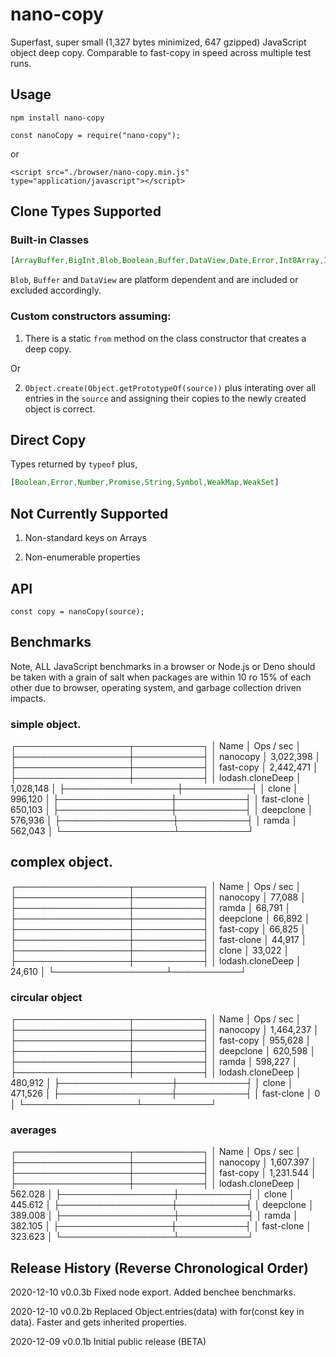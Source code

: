 # nano-copy

Superfast, super small (1,327 bytes minimized, 647 gzipped) JavaScript object deep copy. 
Comparable to fast-copy in speed across multiple test runs.

## Usage

```
npm install nano-copy
```

```
const nanoCopy = require("nano-copy");
```

or 

```
<script src="./browser/nano-copy.min.js" type="application/javascript"></script>
```

## Clone Types Supported

### Built-in Classes

```javascript
[ArrayBuffer,BigInt,Blob,Boolean,Buffer,DataView,Date,Error,Int8Array,Int16Array,Int32Array,Map,Number,RegExp,Set,String,Uint8Array,Uint16Array,Uint32Array]
```

`Blob`, `Buffer` and `DataView` are platform dependent and are included or excluded accordingly.

### Custom constructors assuming:

1) There is a static `from` method on the class constructor that creates a deep copy.

Or

2) `Object.create(Object.getPrototypeOf(source))` plus interating over all entries in the `source` and assigning their copies to the newly created object is correct.

## Direct Copy

Types returned by `typeof` plus,

```javascript
[Boolean,Error,Number,Promise,String,Symbol,WeakMap,WeakSet]
```

## Not Currently Supported

1) Non-standard keys on Arrays

2) Non-enumerable properties

## API

```
const copy = nanoCopy(source);
```

## Benchmarks

Note, ALL JavaScript benchmarks in a browser or Node.js or Deno should be taken with a grain of salt when packages are within 10 ro 15% of each other
due to browser, operating system, and garbage collection driven impacts.


### simple object.

┌──────────────────┬───────────┐
│ Name             │ Ops / sec │
├──────────────────┼───────────┤
│ nanocopy         │ 3,022,398 │
├──────────────────┼───────────┤
│ fast-copy        │ 2,442,471 │
├──────────────────┼───────────┤
│ lodash.cloneDeep │ 1,028,148 │
├──────────────────┼───────────┤
│ clone            │ 996,120   │
├──────────────────┼───────────┤
│ fast-clone       │ 650,103   │
├──────────────────┼───────────┤
│ deepclone        │ 576,936   │
├──────────────────┼───────────┤
│ ramda            │ 562,043   │
└──────────────────┴───────────┘

## complex object.

┌──────────────────┬───────────┐
│ Name             │ Ops / sec │
├──────────────────┼───────────┤
│ nanocopy         │ 77,088    │
├──────────────────┼───────────┤
│ ramda            │ 68,791    │
├──────────────────┼───────────┤
│ deepclone        │ 66,892    │
├──────────────────┼───────────┤
│ fast-copy        │ 66,825    │
├──────────────────┼───────────┤
│ fast-clone       │ 44,917    │
├──────────────────┼───────────┤
│ clone            │ 33,022    │
├──────────────────┼───────────┤
│ lodash.cloneDeep │ 24,610    │
└──────────────────┴───────────┘


### circular object

┌──────────────────┬───────────┐
│ Name             │ Ops / sec │
├──────────────────┼───────────┤
│ nanocopy         │ 1,464,237 │
├──────────────────┼───────────┤
│ fast-copy        │ 955,628   │
├──────────────────┼───────────┤
│ deepclone        │ 620,598   │
├──────────────────┼───────────┤
│ ramda            │ 598,227   │
├──────────────────┼───────────┤
│ lodash.cloneDeep │ 480,912   │
├──────────────────┼───────────┤
│ clone            │ 471,526   │
├──────────────────┼───────────┤
│ fast-clone       │ 0         │
└──────────────────┴───────────┘


### averages

┌──────────────────┬───────────┐
│ Name             │ Ops / sec │
├──────────────────┼───────────┤
│ nanocopy         │ 1,607.397 │
├──────────────────┼───────────┤
│ fast-copy        │ 1,231.544 │
├──────────────────┼───────────┤
│ lodash.cloneDeep │ 562.028   │
├──────────────────┼───────────┤
│ clone            │ 445.612   │
├──────────────────┼───────────┤
│ deepclone        │ 389.008   │
├──────────────────┼───────────┤
│ ramda            │ 382.105   │
├──────────────────┼───────────┤
│ fast-clone       │ 323.623   │
└──────────────────┴───────────┘

## Release History (Reverse Chronological Order)

2020-12-10 v0.0.3b Fixed node export. Added benchee benchmarks.

2020-12-10 v0.0.2b Replaced Object.entries(data) with for(const key in data). Faster and gets inherited properties.

2020-12-09 v0.0.1b Initial public release (BETA)
